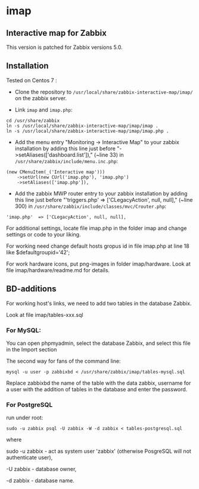 # imap

## Interactive map for Zabbix

This version is patched for Zabbix versions 5.0.

## Installation

Tested on Centos 7 :

* Clone the repository to `/usr/local/share/zabbix-interactive-map/imap/` on the zabbix server. 

* Link `imap` and `imap.php`:

```
cd /usr/share/zabbix
ln -s /usr/local/share/zabbix-interactive-map/imap/imap .
ln -s /usr/local/share/zabbix-interactive-map/imap/imap.php .
```

* Add the menu entry "Monitoring -> Interactive Map" to your zabbix installation by adding this line just before "->setAliases(['dashboard.list'])," (~line 33) in `/usr/share/zabbix/include/menu.inc.php`:

```
(new CMenuItem(_('Interactive map')))
	->setUrl(new CUrl('imap.php'), 'imap.php')
	->setAliases(['imap.php']),
```

* Add the zabbix MWP router entry to your zabbix installation by adding this line just before 	"'triggers.php'	=> ['CLegacyAction', null, null]," (~line 300) in `/usr/share/zabbix/include/classes/mvc/Crouter.php`:

```
'imap.php'	=> ['CLegacyAction', null, null],
```

For additional settings, locate file imap.php in the folder imap and change settings or code to your liking.

For working need change default hosts gropus id in file imap.php at line 18 like $defaultgroupid='42';

For work hardware icons, put png-images in folder imap/hardware. Look at file imap/hardware/readme.md for details.

## BD-additions

For working host's links, we need to add two tables in the database Zabbix.

Look at file imap/tables-xxx.sql

### For MySQL:

You can open phpmyadmin, select the database Zabbix, and select this file in the Import section

The second way for fans of the command line:

`mysql -u user -p zabbixbd < /usr/share/zabbix/imap/tables-mysql.sql`

Replace zabbixbd the name of the table with the data zabbix, username for a user with the addition of tables in the database and enter the password.

### For PostgreSQL 

run under root:

`sudo -u zabbix psql -U zabbix -W -d zabbix < tables-postgresql.sql`

where

sudo -u zabbix - act as system user 'zabbix' (otherwise PosgreSQL will not authenticate user),

-U zabbix - database owner,

-d zabbix - database name.

